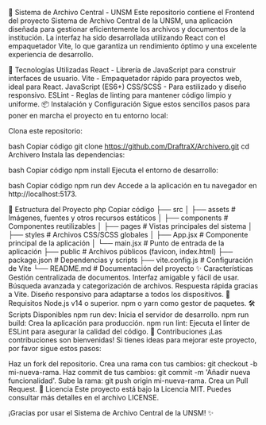 📂 Sistema de Archivo Central - UNSM
Este repositorio contiene el Frontend del proyecto Sistema de Archivo Central de la UNSM, una aplicación diseñada para gestionar eficientemente los archivos y documentos de la institución. La interfaz ha sido desarrollada utilizando React con el empaquetador Vite, lo que garantiza un rendimiento óptimo y una excelente experiencia de desarrollo.

🚀 Tecnologías Utilizadas
React - Librería de JavaScript para construir interfaces de usuario.
Vite - Empaquetador rápido para proyectos web, ideal para React.
JavaScript (ES6+)
CSS/SCSS - Para estilizado y diseño responsivo.
ESLint - Reglas de linting para mantener código limpio y uniforme.
📦 Instalación y Configuración
Sigue estos sencillos pasos para poner en marcha el proyecto en tu entorno local:

Clona este repositorio:

bash
Copiar código
git clone https://github.com/DraftraX/Archivero.git
cd Archivero
Instala las dependencias:

bash
Copiar código
npm install
Ejecuta el entorno de desarrollo:

bash
Copiar código
npm run dev
Accede a la aplicación en tu navegador en http://localhost:5173.

📂 Estructura del Proyecto
php
Copiar código
├── src
│   ├── assets      # Imágenes, fuentes y otros recursos estáticos
│   ├── components  # Componentes reutilizables
│   ├── pages       # Vistas principales del sistema
│   ├── styles      # Archivos CSS/SCSS globales
│   ├── App.jsx     # Componente principal de la aplicación
│   └── main.jsx    # Punto de entrada de la aplicación
├── public          # Archivos públicos (favicon, index.html)
├── package.json    # Dependencias y scripts
├── vite.config.js  # Configuración de Vite
└── README.md       # Documentación del proyecto
✨ Características
Gestión centralizada de documentos.
Interfaz amigable y fácil de usar.
Búsqueda avanzada y categorización de archivos.
Respuesta rápida gracias a Vite.
Diseño responsivo para adaptarse a todos los dispositivos.
📘 Requisitos
Node.js v14 o superior.
npm o yarn como gestor de paquetes.
🛠 Scripts Disponibles
npm run dev: Inicia el servidor de desarrollo.
npm run build: Crea la aplicación para producción.
npm run lint: Ejecuta el linter de ESLint para asegurar la calidad del código.
🤝 Contribuciones
¡Las contribuciones son bienvenidas! Si tienes ideas para mejorar este proyecto, por favor sigue estos pasos:

Haz un fork del repositorio.
Crea una rama con tus cambios: git checkout -b mi-nueva-rama.
Haz commit de tus cambios: git commit -m 'Añadir nueva funcionalidad'.
Sube la rama: git push origin mi-nueva-rama.
Crea un Pull Request.
📄 Licencia
Este proyecto está bajo la Licencia MIT. Puedes consultar más detalles en el archivo LICENSE.

¡Gracias por usar el Sistema de Archivo Central de la UNSM! ✨

